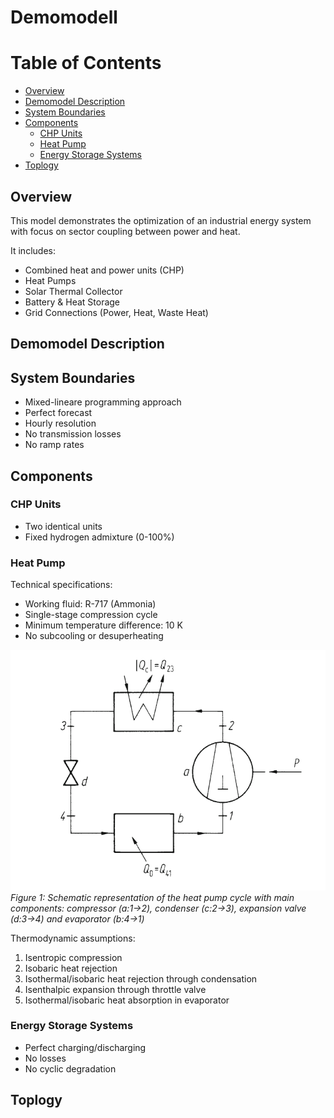 <!-- omit in toc -->
# Demomodell 
<!-- omit in toc -->
# Table of Contents 
- [Overview](#overview)
- [Demomodel Description](#demomodel-description)
- [System Boundaries](#system-boundaries)
- [Components](#components)
  - [CHP Units](#chp-units)
  - [Heat Pump](#heat-pump)
  - [Energy Storage Systems](#energy-storage-systems)
- [Toplogy](#toplogy)


## Overview
This model demonstrates the optimization of an industrial energy system with focus on sector coupling between power and heat. 

It includes:
- Combined heat and power units (CHP)
- Heat Pumps
- Solar Thermal Collector
- Battery & Heat Storage
- Grid Connections (Power, Heat, Waste Heat)

## Demomodel Description

## System Boundaries 

- Mixed-lineare programming approach
- Perfect forecast
- Hourly resolution
- No transmission losses
- No ramp rates 

## Components 

### CHP Units
- Two identical units
- Fixed hydrogen admixture (0-100%)
  
### Heat Pump
Technical specifications:
- Working fluid: R-717 (Ammonia)
- Single-stage compression cycle
- Minimum temperature difference: 10 K
- No subcooling or desuperheating

![alt text](docs/images/kreisprozess.PNG)
*Figure 1: Schematic representation of the heat pump cycle with main components: compressor (a:1→2), condenser (c:2→3), expansion valve (d:3→4) and evaporator (b:4→1)*


Thermodynamic assumptions:
1. Isentropic compression
2. Isobaric heat rejection
3. Isothermal/isobaric heat rejection through condensation
4. Isenthalpic expansion through throttle valve
5. Isothermal/isobaric heat absorption in evaporator


### Energy Storage Systems

- Perfect charging/discharging
- No losses
- No cyclic degradation

## Toplogy 


